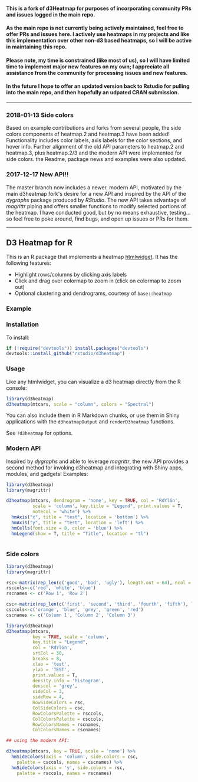 #### This is a fork of d3Heatmap for purposes of incorporating community PRs and issues logged in the main repo. 

#### As the main repo is not currently being actively maintained, feel free to offer PRs and issues here. I actively use heatmaps in my projects and like this implementation over other non-d3 based heatmaps, so I will be active in maintaining this repo.

#### Please note, my time is constrained (like most of us), so I will have limited time to implement major new features on my own; I appreciate all assistance from the community for processing issues and new features.

#### In the future I hope to offer an updated version back to Rstudio for pulling into the main repo, and then hopefully an udpated CRAN submission.
___

### __2018-01-13__ Side colors

Based on example contributions and forks from several people, the side colors components of heatmap.2 and heatmap.3 have been added! Functionality includes color labels, axis labels for the color sections, and hover info. Further alignment of the old API parameters to heatmap.2 and heatmap.3, plus heatmap.2/3 and the modern API were implemented for side colors. the Readme, package news and examples were also updated.

### __2017-12-17__ New API!!  

The master branch now includes a newer, modern API, motivated by the main d3heatmap fork's desire for a new API and inspired by the API of the _dygraphs_ package produced by _RStudio_.  The new API takes advantage of _magrittr_ piping and offers smaller functions to modify selected portions of the heatmap. I have conducted good, but by no means exhaustive, testing... so feel free to poke around, find bugs, and open up issues or PRs for them.

___
## D3 Heatmap for R

This is an R package that implements a heatmap [htmlwidget](http://htmlwidgets.org). It has the following features:

* Highlight rows/columns by clicking axis labels
* Click and drag over colormap to zoom in (click on colormap to zoom out)
* Optional clustering and dendrograms, courtesy of `base::heatmap`

### Example

### Installation

To install:

```r
if (!require("devtools")) install.packages("devtools")
devtools::install_github("rstudio/d3heatmap")
```

### Usage

Like any htmlwidget, you can visualize a d3 heatmap directly from the R console:

```r
library(d3heatmap)
d3heatmap(mtcars, scale = "column", colors = "Spectral")
```
You can also include them in R Markdown chunks, or use them in Shiny applications with the `d3heatmapOutput` and `renderD3heatmap` functions.

See `?d3heatmap` for options.

### Modern API

Inspired by _dygraphs_ and able to leverage _magrittr_, the new API provides a second method for invoking d3heatmap and integrating with Shiny apps, modules, and gadgets! Examples:

```r
library(d3heatmap)
library(magrittr)

d3heatmap(mtcars, dendrogram = 'none', key = TRUE, col = 'RdYlGn',
          scale = 'column', key.title = "Legend", print.values = T,
          notecol = 'white') %>% 
  hmAxis("x", title = "test", location = 'bottom') %>% 
  hmAxis("y", title = "test", location = 'left') %>% 
  hmCells(font.size = 8, color = 'blue') %>% 
  hmLegend(show = T, title = "Title", location = "tl")
  
```
### Side colors

```r
library(d3heatmap)
library(magrittr)

rsc<-matrix(rep_len(c('good', 'bad', 'ugly'), length.out = 64), ncol = 2)
rsccols<-c('red', 'white', 'blue')
rscnames <- c('Row 1', 'Row 2')

csc<-matrix(rep_len(c('first', 'second', 'third', 'fourth', 'fifth'), length.out = 33), nrow = 3)
csccols<-c('orange', 'blue', 'grey', 'green', 'red')
cscnames <- c('Column 1', 'Column 2', 'Column 3')

library(d3heatmap)
d3heatmap(mtcars,
          key = TRUE, scale = 'column', 
          key.title = "Legend", 
          col = 'RdYlGn',
          srtCol = 30, 
          breaks = 8,
          xlab = 'test',
          ylab = 'TEST',
          print.values = T,
          density.info = 'histogram',
          denscol = 'grey',
          sideCol = 3,
          sideRow = 4,
          RowSideColors = rsc,
          ColSideColors = csc,
          RowColorsPalette = rsccols,
          ColColorsPalette = csccols,
          RowColorsNames = rscnames,
          ColColorsNames = cscnames)

## using the modern API:

d3heatmap(mtcars, key = TRUE, scale = 'none') %>% 
  hmSideColors(axis = 'column', side.colors = csc,
    palette = csccols, names = cscnames) %>% 
  hmSideColors(axis = 'y', side.colors = rsc,
    palette = rsccols, names = rscnames)
    
```
